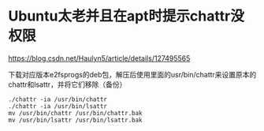 # Ubuntu太老并且在apt时提示chattr没权限

https://blog.csdn.net/Haulyn5/article/details/127495565

下载对应版本e2fsprogs的deb包，解压后使用里面的usr/bin/chattr来设置原本的chattr和lsattr，并将它们移除（备份）

```shell
./chattr -ia /usr/bin/chattr
./chattr -ia /usr/bin/lsattr
mv /usr/bin/chattr /usr/bin/chattr.bak
mv /usr/bin/lsattr /usr/bin/lsattr.bak
```
